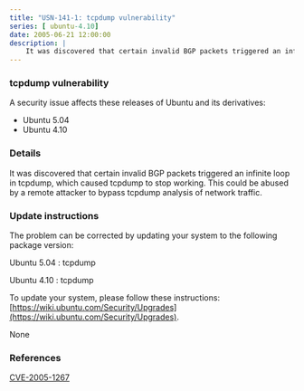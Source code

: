 ```yaml
---
title: "USN-141-1: tcpdump vulnerability"
series: [ ubuntu-4.10]
date: 2005-06-21 12:00:00
description: |
    It was discovered that certain invalid BGP packets triggered an infinite loop in tcpdump, which caused tcpdump to stop working. This could be abused by a remote attacker to bypass tcpdump analysis of network traffic.
--- 
```

 
### tcpdump vulnerability

A security issue affects these releases of Ubuntu and its derivatives:

* Ubuntu 5.04
* Ubuntu 4.10

### Details

It was discovered that certain invalid BGP packets triggered an infinite loop in tcpdump, which caused tcpdump to stop working. This could be abused by a remote attacker to bypass tcpdump analysis of network traffic.

### Update instructions

The problem can be corrected by updating your system to the following package version:

Ubuntu 5.04
 : tcpdump 

Ubuntu 4.10
 : tcpdump 

To update your system, please follow these instructions: [https://wiki.ubuntu.com/Security/Upgrades](https://wiki.ubuntu.com/Security/Upgrades).

None

### References

 [CVE-2005-1267](http://people.ubuntu.com/~ubuntu-security/cve/CVE-2005-1267)
 
